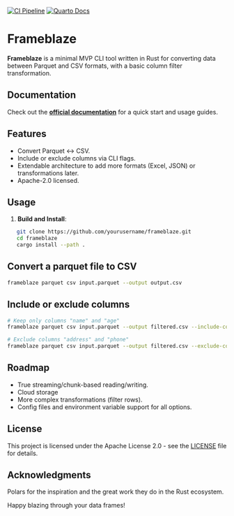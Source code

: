 [![CI Pipeline](https://github.com/joefrost01/frameblaze/actions/workflows/ci.yml/badge.svg)](https://github.com/joefrost01/frameblaze/actions/workflows/ci.yml)
[![Quarto Docs](https://img.shields.io/badge/docs-online-blue.svg)](https://joefrost01.github.io/frameblaze/)

# Frameblaze

**Frameblaze** is a minimal MVP CLI tool written in Rust for converting data between Parquet and CSV formats, with a basic column filter transformation.

## Documentation

Check out the **[official documentation](https://joefrost01.github.io/frameblaze/)** for a quick start and usage guides.

## Features
- Convert Parquet ↔ CSV.
- Include or exclude columns via CLI flags.
- Extendable architecture to add more formats (Excel, JSON) or transformations later.
- Apache-2.0 licensed.

## Usage

1. **Build and Install**:

```bash
   git clone https://github.com/yourusername/frameblaze.git
   cd frameblaze
   cargo install --path .
```

## Convert a parquet file to CSV
```bash
frameblaze parquet csv input.parquet --output output.csv
```

## Include or exclude columns
```bash
# Keep only columns "name" and "age"
frameblaze parquet csv input.parquet --output filtered.csv --include-columns name,age

# Exclude columns "address" and "phone"
frameblaze parquet csv input.parquet --output filtered.csv --exclude-columns address,phone
```

## Roadmap
* True streaming/chunk-based reading/writing.
* Cloud storage
* More complex transformations (filter rows).
* Config files and environment variable support for all options.

## License
This project is licensed under the Apache License 2.0 - see the [LICENSE](LICENSE) file for details.

## Acknowledgments
Polars for the inspiration and the great work they do in the Rust ecosystem.

Happy blazing through your data frames!

